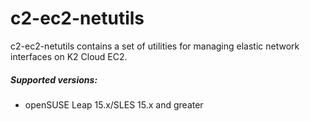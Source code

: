 # c2-ec2-netutils
c2-ec2-netutils contains a set of utilities for managing elastic network interfaces on K2 Cloud EC2.

##### Supported versions:
 - openSUSE Leap 15.x/SLES 15.x and greater
